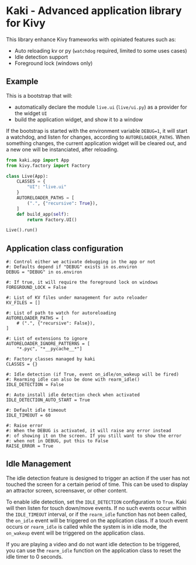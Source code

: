 # Kaki - Advanced application library for Kivy

This library enhance Kivy frameworks with opiniated features such as:

- Auto reloading kv or py (`watchdog` required, limited to some uses cases)
- Idle detection support
- Foreground lock (windows only)

## Example

This is a bootstrap that will:
- automatically declare the module `live.ui` (`live/ui.py`) as a provider for the widget `UI`
- build the application widget, and show it to a window

If the bootstrap is started with the environment variable `DEBUG=1`, it will start a watchdog, and listen for changes, according to `AUTORELOADER_PATHS`.
When something changes, the current application widget will be cleared out, and a new one will be instanciated, after reloading.

```python
from kaki.app import App
from kivy.factory import Factory

class Live(App):
    CLASSES = {
        "UI": "live.ui"
    }
    AUTORELOADER_PATHS = [
        (".", {"recursive": True}),
    ]
    def build_app(self):
        return Factory.UI()

Live().run()
```

## Application class configuration


    #: Control either we activate debugging in the app or not
    #: Defaults depend if "DEBUG" exists in os.environ
    DEBUG = "DEBUG" in os.environ

    #: If true, it will require the foreground lock on windows
    FOREGROUND_LOCK = False

    #: List of KV files under management for auto reloader
    KV_FILES = []

    #: List of path to watch for autoreloading
    AUTORELOADER_PATHS = [
        # (".", {"recursive": False}),
    ]

    #: List of extensions to ignore
    AUTORELOADER_IGNORE_PATTERNS = [
        "*.pyc", "*__pycache__*"]

    #: Factory classes managed by kaki
    CLASSES = {}

    #: Idle detection (if True, event on_idle/on_wakeup will be fired)
    #: Rearming idle can also be done with rearm_idle()
    IDLE_DETECTION = False

    #: Auto install idle detection check when activated
    IDLE_DETECTION_AUTO_START = True

    #: Default idle timeout
    IDLE_TIMEOUT = 60

    #: Raise error
    #: When the DEBUG is activated, it will raise any error instead
    #: of showing it on the screen. If you still want to show the error
    #: when not in DEBUG, put this to False
    RAISE_ERROR = True

## Idle Management

The idle detection feature is designed to trigger an action if the user has not touched the screen for a certain period of time. This can be used to display an attractor screen, screensaver, or other content.

To enable idle detection, set the `IDLE_DETECTION` configuration to `True`.
Kaki will then listen for touch down/move events. If no such events occur within the `IDLE_TIMEOUT` interval, or if the `rearm_idle` function has not been called, the `on_idle` event will be triggered on the application class. If a touch event occurs or `rearm_idle` is called while the system is in idle mode, the `on_wakeup` event will be triggered on the application class.

If you are playing a video and do not want idle detection to be triggered, you can use the `rearm_idle` function on the application class to reset the idle timer to 0 seconds.